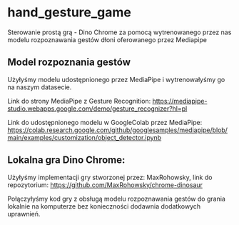 # hand_gesture_game

Sterowanie prostą grą - Dino Chrome za pomocą wytrenowanego przez nas modelu rozpoznawania gestów dłoni oferowanego przez Mediapipe

## Model rozpoznania gestów

Użyłyśmy modelu udostępnionego przez MediaPipe i wytrenowałyśmy go na naszym datasecie.

Link do strony MediaPipe z Gesture Recognition: https://mediapipe-studio.webapps.google.com/demo/gesture_recognizer?hl=pl

Link do udostępnionego modelu w GoogleColab przez MediaPipe: https://colab.research.google.com/github/googlesamples/mediapipe/blob/main/examples/customization/object_detector.ipynb

## Lokalna gra Dino Chrome:

Użyłyśmy implementacji gry stworzonej przez: MaxRohowsky, link do repozytorium: https://github.com/MaxRohowsky/chrome-dinosaur

Połączyłyśmy kod gry z obsługą modelu rozpoznawania gestów do grania lokalnie na komputerze bez konieczności dodawnia dodatkowych uprawnień.

